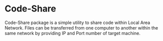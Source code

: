 # Code-Share

Code-Share package is a simple utility to share code within Local Area Network. Files can be transferred from one computer to another within the same network by providing IP and Port number of target machine.
